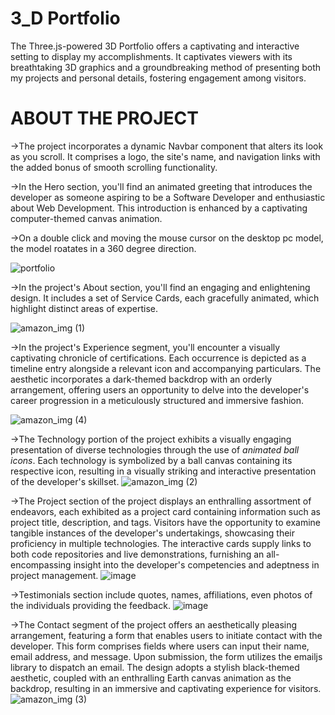 # 3_D Portfolio
The Three.js-powered 3D Portfolio offers a captivating and interactive setting to display my accomplishments. It captivates viewers with its breathtaking 3D graphics and a groundbreaking method of presenting both my projects and personal details, fostering engagement among visitors.

# ABOUT THE PROJECT
->The project incorporates a dynamic Navbar component that alters its look as you scroll. It comprises a logo, the site's name, and navigation links with the added bonus of smooth scrolling functionality. 

->In the Hero section, you'll find an animated greeting that introduces the developer as someone aspiring to be a Software Developer and enthusiastic about Web Development. This introduction is enhanced by a captivating computer-themed canvas animation.

->On a double click and moving the mouse cursor on the desktop pc model, the model roatates in a 360 degree direction.

![portfolio](https://github.com/Charuuu1/Portfolio_3d/assets/139768950/7264cc99-b8ff-4502-af8d-10f266fb7aeb)

->In the project's About section, you'll find an engaging and enlightening design. It includes a set of Service Cards, each gracefully animated, which highlight distinct areas of expertise.

![amazon_img (1)](https://github.com/Charuuu1/Portfolio_3d/assets/139768950/400f7830-695b-413f-9825-fc3c667ad407)

->In the project's Experience segment, you'll encounter a visually captivating chronicle of certifications. Each occurrence is depicted as a timeline entry alongside a relevant icon and accompanying particulars. The aesthetic incorporates a dark-themed backdrop with an orderly arrangement, offering users an opportunity to delve into the developer's career progression in a meticulously structured and immersive fashion.

![amazon_img (4)](https://github.com/Charuuu1/Portfolio_3d/assets/139768950/96f4123a-0e40-458f-b2a8-8a2c65782486)

->The Technology portion of the project exhibits a visually engaging presentation of diverse technologies through the use of *animated ball icons*. Each technology is symbolized by a ball canvas containing its respective icon, resulting in a visually striking and interactive presentation of the developer's skillset.
![amazon_img (2)](https://github.com/Charuuu1/Portfolio_3d/assets/139768950/897d126c-e206-40be-8922-4dbda9e2e3a7)

->The Project section of the project displays an enthralling assortment of endeavors, each exhibited as a project card containing information such as project title, description, and tags. Visitors have the opportunity to examine tangible instances of the developer's undertakings, showcasing their proficiency in multiple technologies. The interactive cards supply links to both code repositories and live demonstrations, furnishing an all-encompassing insight into the developer's competencies and adeptness in project management.
![image](https://github.com/Charuuu1/Portfolio_3d/assets/139768950/0f2525c6-eb2c-4a47-8a69-bf514e1fad78)

->Testimonials section include quotes, names, affiliations, even photos of the individuals providing the feedback.
![image](https://github.com/Charuuu1/Portfolio_3d/assets/139768950/f30d1cd8-8882-47a1-a13d-1344137bf2d7)

->The Contact segment of the project offers an aesthetically pleasing arrangement, featuring a form that enables users to initiate contact with the developer. This form comprises fields where users can input their name, email address, and message. Upon submission, the form utilizes the emailjs library to dispatch an email. The design adopts a stylish black-themed aesthetic, coupled with an enthralling Earth canvas animation as the backdrop, resulting in an immersive and captivating experience for visitors.
![amazon_img (3)](https://github.com/Charuuu1/Portfolio_3d/assets/139768950/7a695678-2d9c-4cbe-8b25-89bbb2c9dd06)











